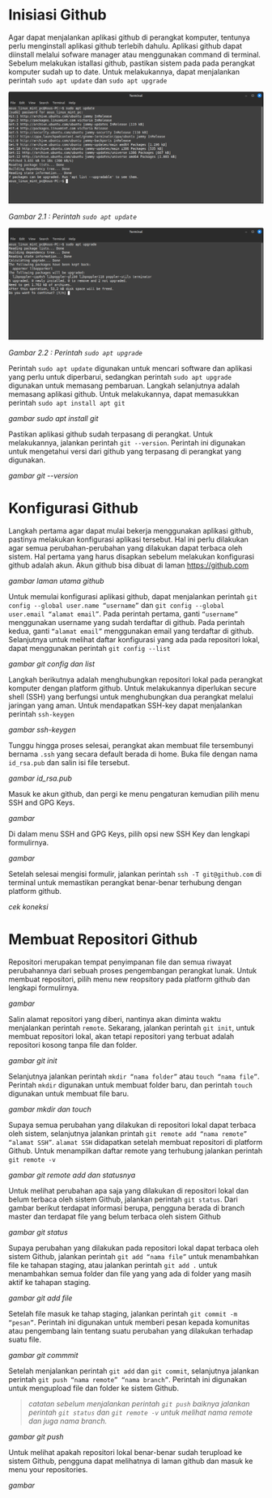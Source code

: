 # Inisiasi Github

Agar dapat menjalankan aplikasi github di perangkat komputer, tentunya perlu menginstall aplikasi github terlebih dahulu. Aplikasi github dapat diinstall melalui sofware manager atau menggunakan command di terminal. Sebelum melakukan istallasi github, pastikan sistem pada pada perangkat komputer sudah up to date. Untuk melakukannya, dapat menjalankan perintah `sudo apt update` dan `sudo apt upgrade`

![gambar sudo apt update](https://github.com/Dyno12323/devops-batch-19/blob/master/devops-batch-19/stage-1/day-3/images/01-sudo-apt-update.png)

*Gambar 2.1 : Perintah `sudo apt update`*

![gambar sudo apt upgrate](https://github.com/Dyno12323/devops-batch-19/blob/master/devops-batch-19/stage-1/day-3/images/02-sudo-apt-upgrade.png)

*Gambar 2.2 : Perintah `sudo apt upgrade`*


Perintah `sudo apt update` digunakan untuk mencari software dan aplikasi yang perlu untuk diperbarui, sedangkan perintah `sudo apt upgrade` digunakan untuk memasang pembaruan.  Langkah selanjutnya adalah memasang aplikasi github. Untuk melakukannya, dapat memasukkan perintah `sudo apt install apt git`

*gambar sudo apt install git*

Pastikan aplikasi github sudah terpasang di perangkat. Untuk melakukannya, jalankan perintah `git --version`. Perintah ini digunakan untuk mengetahui versi dari github yang terpasang di perangkat yang digunakan.

*gambar git --version*


# Konfigurasi Github

Langkah pertama agar dapat mulai bekerja menggunakan aplikasi github, pastinya melakukan konfigurasi aplikasi tersebut. Hal ini perlu dilakukan agar semua perubahan-perubahan yang dilakukan dapat terbaca oleh sistem. Hal pertama yang harus disapkan sebelum melakukan konfigurasi github adalah akun. Akun github bisa dibuat di laman https://github.com 

*gambar laman utama github*

Untuk memulai konfigurasi aplikasi github, dapat menjalankan perintah `git config --global user.name “username”` dan `git config --global user.email “alamat email”`. Pada perintah pertama, ganti `“username”` menggunakan username yang sudah terdaftar di github. Pada perintah kedua, ganti `“alamat email”` menggunakan email yang terdaftar di github. Selanjutnya untuk melihat daftar konfigurasi yang ada pada repositori lokal, dapat menggunakan perintah `git config --list`

*gambar git config dan list*

Langkah berikutnya adalah menghubungkan repositori lokal pada perangkat komputer dengan platform github. Untuk melakukannya diperlukan secure shell (SSH) yang berfungsi untuk menghubungkan dua perangkat melalui jaringan yang aman. Untuk mendapatkan SSH-key dapat menjalankan perintah `ssh-keygen`

*gambar ssh-keygen*

Tunggu hingga proses selesai, perangkat akan membuat file tersembunyi bernama `.ssh` yang secara default berada di home. Buka file dengan nama `id_rsa.pub` dan salin isi file tersebut.

*gambar id_rsa.pub*

Masuk ke akun github, dan pergi ke menu pengaturan kemudian pilih menu SSH and GPG Keys.

*gambar*

Di dalam menu SSH and GPG Keys, pilih opsi new SSH Key dan lengkapi formulirnya.

*gambar*

Setelah selesai mengisi formulir, jalankan perintah `ssh -T git@github.com` di terminal untuk memastikan perangkat benar-benar terhubung dengan platform github.

*cek koneksi*


# Membuat Repositori Github

Repositori merupakan tempat penyimpanan file dan semua riwayat perubahannya dari sebuah proses pengembangan perangkat lunak. Untuk membuat repositori, pilih menu new reopsitory pada platform github dan lengkapi formulirnya.

*gambar*

Salin alamat repositori yang diberi, nantinya akan diminta waktu menjalankan perintah `remote`. Sekarang, jalankan perintah `git init`, untuk membuat repositori lokal, akan tetapi repositori yang terbuat adalah repositori kosong tanpa file dan folder.

*gambar git init*

Selanjutnya jalankan perintah `mkdir “nama folder”`  atau `touch “nama file”`. Perintah `mkdir` digunakan untuk membuat folder baru, dan perintah `touch` digunakan untuk membuat file baru.

*gambar mkdir dan touch*

Supaya semua perubahan yang dilakukan di repositori lokal dapat terbaca oleh sistem, selanjutnya jalankan printah `git remote add “nama remote” “alamat SSH”`. `alamat SSH` didapatkan setelah membuat repositori di platform Github. Untuk menampilkan daftar remote yang terhubung jalankan perintah `git remote -v`

*gambar git remote add dan statusnya*

Untuk melihat perubahan apa saja yang dilakukan di repositori lokal dan belum terbaca oleh sistem Github, jalankan perintah `git status`. Dari gambar berikut terdapat informasi berupa, pengguna berada di branch master dan terdapat file yang belum terbaca oleh sistem Github

*gambar git status*

Supaya perubahan yang dilakukan pada repositori lokal dapat terbaca oleh sistem Github, jalankan perintah `git add “nama file”` untuk menambahkan file ke tahapan staging, atau jalankan perintah `git add .` untuk menambahkan semua folder dan file yang yang ada di folder yang masih aktif ke tahapan staging.

*gambar git add file*

Setelah file masuk ke tahap staging, jalankan perintah `git commit -m “pesan”`. Perintah ini digunakan untuk memberi pesan kepada komunitas atau pengembang lain tentang suatu perubahan yang dilakukan terhadap suatu file.

*gambar git commmit*

Setelah menjalankan perintah `git add` dan `git commit`, selanjutnya jalankan perintah `git push “nama remote” “nama branch”`. Perintah ini digunakan untuk mengupload file dan folder ke sistem Github.
> *catatan sebelum menjalankan perintah `git push` baiknya jalankan perintah `git status` dan `git remote -v` untuk melihat nama remote dan juga nama branch.*

*gambar git push*

Untuk melihat apakah repositori lokal benar-benar sudah terupload ke sistem Github, pengguna dapat melihatnya di laman github dan masuk ke menu your repositories.

*gambar*
